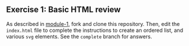 ## Exercise 1: Basic HTML review

As described in [module-1](), fork and clone this repository.  Then, edit the `index.html` file to complete the instructions to create an ordered list, and various `svg` elements.  See the `complete` branch for answers.
